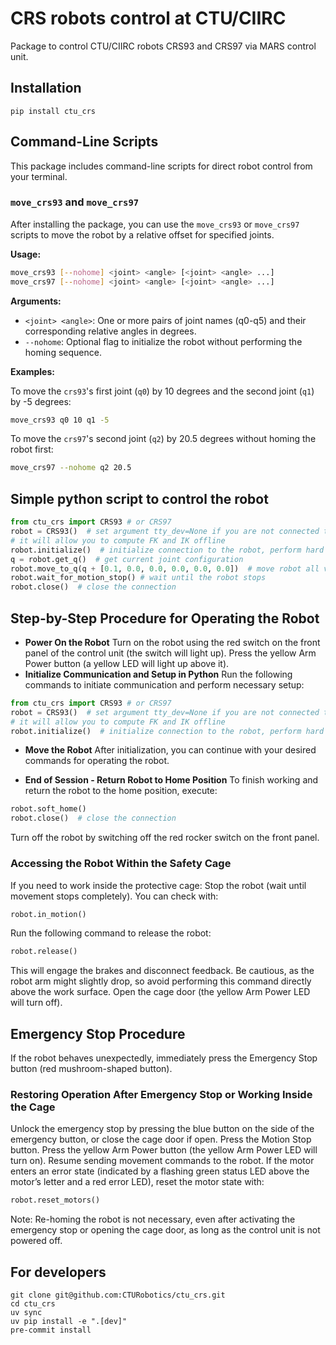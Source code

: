 # CRS robots control at CTU/CIIRC
Package to control CTU/CIIRC robots CRS93 and CRS97 via MARS control unit.

## Installation

```
pip install ctu_crs
```

## Command-Line Scripts

This package includes command-line scripts for direct robot control from your terminal.

### `move_crs93` and `move_crs97`

After installing the package, you can use the `move_crs93` or `move_crs97` scripts to move the robot by a relative offset for specified joints.

**Usage:**

```sh
move_crs93 [--nohome] <joint> <angle> [<joint> <angle> ...]
move_crs97 [--nohome] <joint> <angle> [<joint> <angle> ...]
```

**Arguments:**

*   `<joint> <angle>`: One or more pairs of joint names (q0-q5) and their corresponding relative angles in degrees.
*   `--nohome`: Optional flag to initialize the robot without performing the homing sequence.

**Examples:**

To move the `crs93`'s first joint (`q0`) by 10 degrees and the second joint (`q1`) by -5 degrees:

```sh
move_crs93 q0 10 q1 -5
```

To move the `crs97`'s second joint (`q2`) by 20.5 degrees without homing the robot first:

```sh
move_crs97 --nohome q2 20.5
```

## Simple python script to control the robot

```python
from ctu_crs import CRS93 # or CRS97
robot = CRS93()  # set argument tty_dev=None if you are not connected to robot,
# it will allow you to compute FK and IK offline
robot.initialize()  # initialize connection to the robot, perform hard and soft home
q = robot.get_q()  # get current joint configuration
robot.move_to_q(q + [0.1, 0.0, 0.0, 0.0, 0.0, 0.0])  # move robot all values in radians
robot.wait_for_motion_stop() # wait until the robot stops
robot.close()  # close the connection
```

## Step-by-Step Procedure for Operating the Robot

- **Power On the Robot**
Turn on the robot using the red switch on the front panel of the control unit (the switch will light up).
Press the yellow Arm Power button (a yellow LED will light up above it).
- **Initialize Communication and Setup in Python**
Run the following commands to initiate communication and perform necessary setup:
```python
from ctu_crs import CRS93 # or CRS97
robot = CRS93()  # set argument tty_dev=None if you are not connected to robot,
# it will allow you to compute FK and IK offline
robot.initialize()  # initialize connection to the robot, perform hard and soft home
```
- **Move the Robot** After initialization, you can continue with your desired commands for operating the robot.

- **End of Session - Return Robot to Home Position**
To finish working and return the robot to the home position, execute:
```python
robot.soft_home()
robot.close()  # close the connection
```
Turn off the robot by switching off the red rocker switch on the front panel.

### Accessing the Robot Within the Safety Cage
If you need to work inside the protective cage:
Stop the robot (wait until movement stops completely). You can check with:
```python
robot.in_motion()
```
Run the following command to release the robot:
```python
robot.release()
```
This will engage the brakes and disconnect feedback. Be cautious, as the robot arm might slightly drop, so avoid performing this command directly above the work surface.
Open the cage door (the yellow Arm Power LED will turn off).

## Emergency Stop Procedure
If the robot behaves unexpectedly, immediately press the Emergency Stop button (red mushroom-shaped button).

### Restoring Operation After Emergency Stop or Working Inside the Cage
Unlock the emergency stop by pressing the blue button on the side of the emergency button, or close the cage door if open.
Press the Motion Stop button.
Press the yellow Arm Power button (the yellow Arm Power LED will turn on).
Resume sending movement commands to the robot.
If the motor enters an error state (indicated by a flashing green status LED above the motor’s letter and a red error LED), reset the motor state with:
```python
robot.reset_motors()
```
Note: Re-homing the robot is not necessary, even after activating the emergency stop or opening the cage door, as long as the control unit is not powered off.


## For developers
```
git clone git@github.com:CTURobotics/ctu_crs.git
cd ctu_crs
uv sync
uv pip install -e ".[dev]"
pre-commit install
```
